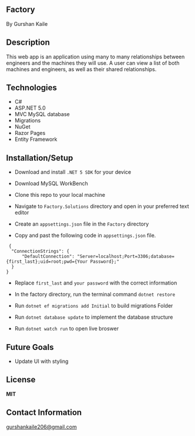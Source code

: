 ## Factory

By Gurshan Kaile

## Description 

This web app is an application using many to many relationships between engineers and the machines they will use. A user can view a list of both machines and engineers, as well as their shared relationships. 

## Technologies 

* C#
* ASP.NET 5.0
* MVC MySQL database
* Migrations 
* NuGet
* Razor Pages
* Entity Framework

## Installation/Setup

* Download and install ``` .NET 5 SDK ``` for your device

* Download MySQL WorkBench 

* Clone this repo to your local machine

* Navigate to ``` Factory.Solutions ``` directory and open in your preferred text editor

* Create an ``` appsettings.json ``` file in the ``` Factory ``` directory 

* Copy and past the following code in ``` appsettings.json ``` file. 
``` 
 {
  "ConnectionStrings": {
      "DefaultConnection": "Server=localhost;Port=3306;database={first_last};uid=root;pwd={Your Password};"
  }
}  
```
* Replace ``` first_last ``` and ``` your password ``` with the correct information

* In the factory directory, run the terminal command ``` dotnet restore ``` 

* Run ``` dotnet ef migrations add Initial ``` to build migrations Folder

* Run ``` dotnet database update ``` to implement the database structure

* Run ``` dotnet watch run ``` to open live broswer 

## Future Goals 

* Update UI with styling

## License 

__MIT__ 

## Contact Information 

gurshankaile206@gmail.com

